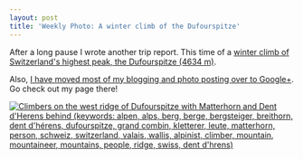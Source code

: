 ```yaml
---
layout: post
title: 'Weekly Photo: A winter climb of the Dufourspitze'
---
```


After a long pause I wrote another trip report.  This time of a [winter climb of Switzerland's highest peak, the Dufourspitze (4634 m)](http://www.danielarndt.com/trips/show/354-a-winter-climb-of-dufourspitze).

Also, [I have moved most of my blogging and photo posting over to Google+](http://plus.google.com/u/0/103350718269700384071).  Go check out my page there!

<a href="https://danielarndt.com/albums/show/2237-dufourspitze"><img alt="Climbers on the west ridge of Dufourspitze with Matterhorn and Dent d&#39;Herens behind (keywords: alpen, alps, berg, berge, bergsteiger, breithorn, dent d&#39;hérens, dufourspitze, grand combin, kletterer, leute, matterhorn, person, schweiz, switzerland, valais, wallis, alpinist, climber, mountain, mountaineer, mountains, people, ridge, swiss, dent d&#39;hrens)" src="http://photodb.danielarndt.com/2011/2011-0411-Dufourspitze/2011-0411-112809-8126.4.jpg" title="Climbers on the west ridge of Dufourspitze with Matterhorn and Dent d&#39;Herens behind (keywords: alpen, alps, berg, berge, bergsteiger, breithorn, dent d&#39;hérens, dufourspitze, grand combin, kletterer, leute, matterhorn, person, schweiz, switzerland, valais, wallis, alpinist, climber, mountain, mountaineer, mountains, people, ridge, swiss, dent d&#39;hrens)" /></a>
